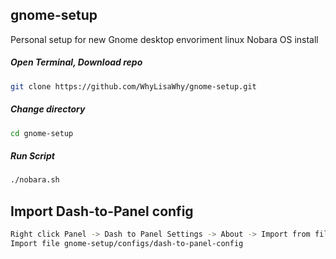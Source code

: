 ## gnome-setup
Personal setup for new Gnome desktop envoriment linux Nobara OS install

##### Open Terminal, Download repo
```bash
git clone https://github.com/WhyLisaWhy/gnome-setup.git 
```
##### Change directory
```bash
cd gnome-setup
```
##### Run Script
```bash
./nobara.sh
```

## Import Dash-to-Panel config
```bash
Right click Panel -> Dash to Panel Settings -> About -> Import from file
Import file gnome-setup/configs/dash-to-panel-config
```

